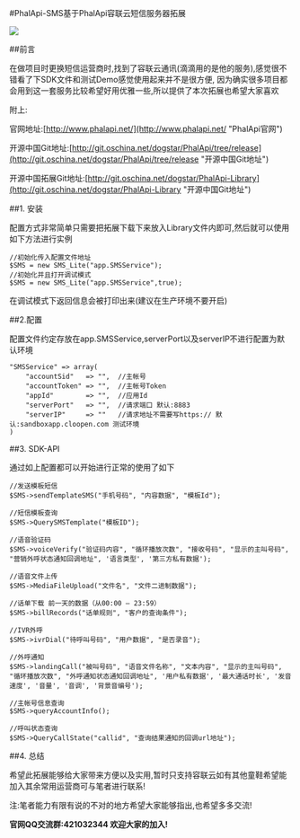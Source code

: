 #PhalApi-SMS基于PhalApi容联云短信服务器拓展

![](http://webtools.qiniudn.com/master-LOGO-20150410_50.jpg)

##前言

在做项目时更换短信运营商时,找到了容联云通讯(滴滴用的是他的服务),感觉很不错看了下SDK文件和测试Demo感觉使用起来并不是很方便,
因为确实很多项目都会用到这一套服务比较希望好用优雅一些,所以提供了本次拓展也希望大家喜欢

附上:

官网地址:[http://www.phalapi.net/](http://www.phalapi.net/ "PhalApi官网")

开源中国Git地址:[http://git.oschina.net/dogstar/PhalApi/tree/release](http://git.oschina.net/dogstar/PhalApi/tree/release "开源中国Git地址")

开源中国拓展Git地址:[http://git.oschina.net/dogstar/PhalApi-Library](http://git.oschina.net/dogstar/PhalApi-Library "开源中国Git地址")


##1. 安装

配置方式非常简单只需要把拓展下载下来放入Library文件内即可,然后就可以使用如下方法进行实例

	//初始化传入配置文件地址
	$SMS = new SMS_Lite("app.SMSService");
	//初始化并且打开调试模式
	$SMS = new SMS_Lite("app.SMSService",true);

在调试模式下返回信息会被打印出来(建议在生产环境不要开启)

##2.配置

配置文件约定存放在app.SMSService,serverPort以及serverIP不进行配置为默认环境

	"SMSService" => array(
        "accountSid"   => "",  //主帐号
        "accountToken" => "",  //主帐号Token
        "appId"        => "",  //应用Id
        "serverPort"   => "",  //请求端口 默认:8883
        "serverIP"     => ""   //请求地址不需要写https:// 默认:sandboxapp.cloopen.com 测试环境
    )


##3. SDK-API

通过如上配置都可以开始进行正常的使用了如下

	//发送模板短信
    $SMS->sendTemplateSMS("手机号码", "内容数据", "模板Id");
    
    //短信模板查询
    $SMS->QuerySMSTemplate("模板ID");
    
    //语音验证码
    $SMS->voiceVerify("验证码内容", "循环播放次数", "接收号码", "显示的主叫号码", "营销外呼状态通知回调地址", '语言类型', '第三方私有数据');
    
    //语音文件上传
    $SMS->MediaFileUpload("文件名", "文件二进制数据");
    
    //话单下载 前一天的数据（从00:00 – 23:59）
    $SMS->billRecords("话单规则", "客户的查询条件");
    
    //IVR外呼
    $SMS->ivrDial("待呼叫号码", "用户数据", "是否录音");
    
    //外呼通知
    $SMS->landingCall("被叫号码", "语音文件名称", "文本内容", "显示的主叫号码", "循环播放次数", "外呼通知状态通知回调地址", '用户私有数据', '最大通话时长', '发音速度', '音量', '音调', '背景音编号');
    
    //主帐号信息查询
    $SMS->queryAccountInfo();
    
    //呼叫状态查询
    $SMS->QueryCallState("callid", "查询结果通知的回调url地址");


##4. 总结

希望此拓展能够给大家带来方便以及实用,暂时只支持容联云如有其他童鞋希望能加入其余常用运营商可与笔者进行联系!

注:笔者能力有限有说的不对的地方希望大家能够指出,也希望多多交流!

**官网QQ交流群:421032344  欢迎大家的加入!**